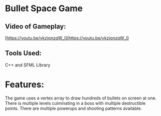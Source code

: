 # Bullet Space Game

## Video of Gameplay: 
[https://youtu.be/ykzjqnzqW_I](https://youtu.be/ykzjqnzqW_I)

## Tools Used:
C++ and SFML Library

# Features:

The game uses a vertex array to draw hundreds of bullets on screen at one.
There is multiple levels culminating in a boss with multiple destructible points.
There are multiple powerups and shooting patterns available.
